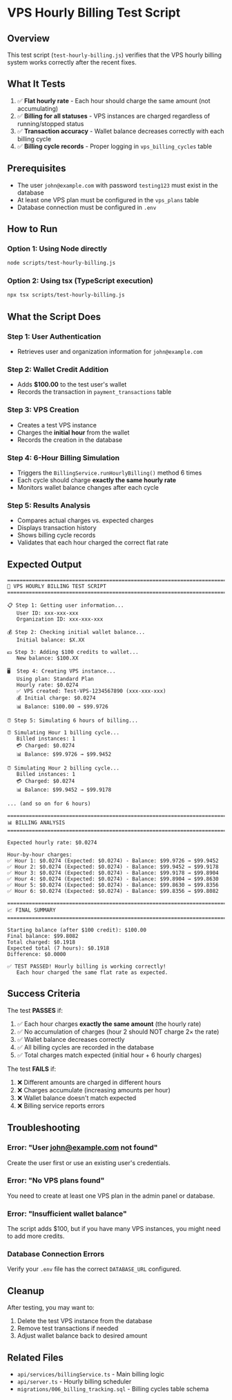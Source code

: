 # VPS Hourly Billing Test Script

## Overview

This test script (`test-hourly-billing.js`) verifies that the VPS hourly billing system works correctly after the recent fixes.

## What It Tests

1. ✅ **Flat hourly rate** - Each hour should charge the same amount (not accumulating)
2. ✅ **Billing for all statuses** - VPS instances are charged regardless of running/stopped status
3. ✅ **Transaction accuracy** - Wallet balance decreases correctly with each billing cycle
4. ✅ **Billing cycle records** - Proper logging in `vps_billing_cycles` table

## Prerequisites

- The user `john@example.com` with password `testing123` must exist in the database
- At least one VPS plan must be configured in the `vps_plans` table
- Database connection must be configured in `.env`

## How to Run

### Option 1: Using Node directly

```bash
node scripts/test-hourly-billing.js
```

### Option 2: Using tsx (TypeScript execution)

```bash
npx tsx scripts/test-hourly-billing.js
```

## What the Script Does

### Step 1: User Authentication
- Retrieves user and organization information for `john@example.com`

### Step 2: Wallet Credit Addition
- Adds **$100.00** to the test user's wallet
- Records the transaction in `payment_transactions` table

### Step 3: VPS Creation
- Creates a test VPS instance
- Charges the **initial hour** from the wallet
- Records the creation in the database

### Step 4: 6-Hour Billing Simulation
- Triggers the `BillingService.runHourlyBilling()` method 6 times
- Each cycle should charge **exactly the same hourly rate**
- Monitors wallet balance changes after each cycle

### Step 5: Results Analysis
- Compares actual charges vs. expected charges
- Displays transaction history
- Shows billing cycle records
- Validates that each hour charged the correct flat rate

## Expected Output

```
================================================================================
🧪 VPS HOURLY BILLING TEST SCRIPT
================================================================================

📋 Step 1: Getting user information...
   User ID: xxx-xxx-xxx
   Organization ID: xxx-xxx-xxx

💰 Step 2: Checking initial wallet balance...
   Initial balance: $X.XX

💵 Step 3: Adding $100 credits to wallet...
   New balance: $100.XX

🖥️  Step 4: Creating VPS instance...
   Using plan: Standard Plan
   Hourly rate: $0.0274
   ✅ VPS created: Test-VPS-1234567890 (xxx-xxx-xxx)
   💰 Initial charge: $0.0274
   📊 Balance: $100.00 → $99.9726

⏰ Step 5: Simulating 6 hours of billing...

⏰ Simulating Hour 1 billing cycle...
   Billed instances: 1
   💳 Charged: $0.0274
   📊 Balance: $99.9726 → $99.9452

⏰ Simulating Hour 2 billing cycle...
   Billed instances: 1
   💳 Charged: $0.0274
   📊 Balance: $99.9452 → $99.9178

... (and so on for 6 hours)

================================================================================
📊 BILLING ANALYSIS
================================================================================

Expected hourly rate: $0.0274

Hour-by-hour charges:
✅ Hour 1: $0.0274 (Expected: $0.0274) - Balance: $99.9726 → $99.9452
✅ Hour 2: $0.0274 (Expected: $0.0274) - Balance: $99.9452 → $99.9178
✅ Hour 3: $0.0274 (Expected: $0.0274) - Balance: $99.9178 → $99.8904
✅ Hour 4: $0.0274 (Expected: $0.0274) - Balance: $99.8904 → $99.8630
✅ Hour 5: $0.0274 (Expected: $0.0274) - Balance: $99.8630 → $99.8356
✅ Hour 6: $0.0274 (Expected: $0.0274) - Balance: $99.8356 → $99.8082

================================================================================
📈 FINAL SUMMARY
================================================================================

Starting balance (after $100 credit): $100.00
Final balance: $99.8082
Total charged: $0.1918
Expected total (7 hours): $0.1918
Difference: $0.0000

✅ TEST PASSED! Hourly billing is working correctly!
   Each hour charged the same flat rate as expected.
```

## Success Criteria

The test **PASSES** if:
1. ✅ Each hour charges **exactly the same amount** (the hourly rate)
2. ✅ No accumulation of charges (hour 2 should NOT charge 2× the rate)
3. ✅ Wallet balance decreases correctly
4. ✅ All billing cycles are recorded in the database
5. ✅ Total charges match expected (initial hour + 6 hourly charges)

The test **FAILS** if:
1. ❌ Different amounts are charged in different hours
2. ❌ Charges accumulate (increasing amounts per hour)
3. ❌ Wallet balance doesn't match expected
4. ❌ Billing service reports errors

## Troubleshooting

### Error: "User john@example.com not found"
Create the user first or use an existing user's credentials.

### Error: "No VPS plans found"
You need to create at least one VPS plan in the admin panel or database.

### Error: "Insufficient wallet balance"
The script adds $100, but if you have many VPS instances, you might need to add more credits.

### Database Connection Errors
Verify your `.env` file has the correct `DATABASE_URL` configured.

## Cleanup

After testing, you may want to:
1. Delete the test VPS instance from the database
2. Remove test transactions if needed
3. Adjust wallet balance back to desired amount

## Related Files

- `api/services/billingService.ts` - Main billing logic
- `api/server.ts` - Hourly billing scheduler
- `migrations/006_billing_tracking.sql` - Billing cycles table schema
